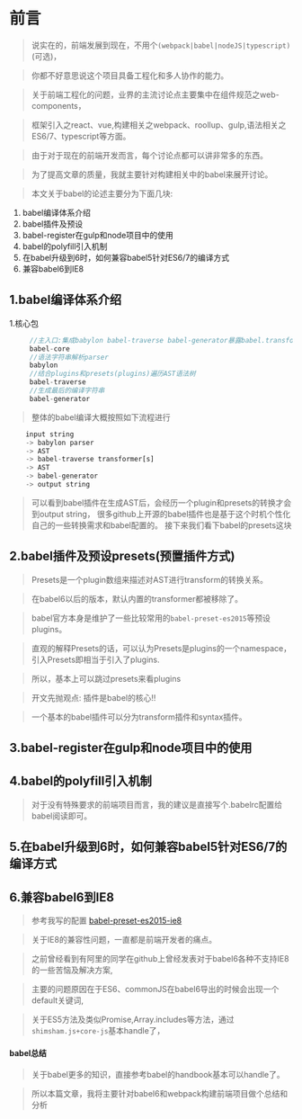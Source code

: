 # 前言

> 说实在的，前端发展到现在，不用个```(webpack|babel|nodeJS|typescript)```(可选)，

> 你都不好意思说这个项目具备工程化和多人协作的能力。

> 关于前端工程化的问题，业界的主流讨论点主要集中在组件规范之web-components，

> 框架引入之react、vue,构建相关之webpack、roollup、gulp,语法相关之ES6/7、typescript等方面。

> 由于对于现在的前端开发而言，每个讨论点都可以讲非常多的东西。

> 为了提高文章的质量，我就主要针对构建相关中的babel来展开讨论。

> 本文关于babel的论述主要分为下面几块:

1. babel编译体系介绍
2. babel插件及预设
3. babel-register在gulp和node项目中的使用
4. babel的polyfill引入机制
5. 在babel升级到6时，如何兼容babel5针对ES6/7的编译方式
6. 兼容babel6到IE8

## 1.babel编译体系介绍 

1.核心包
```js
     //主入口:集成babylon babel-traverse babel-generator暴露babel.transform方法来编译source code
     babel-core
     //语法字符串解析parser
     babylon
     //结合plugins和presets(plugins)遍历AST语法树
     babel-traverse
     //生成最后的编译字符串
     babel-generator
```
> 整体的babel编译大概按照如下流程进行
```js
    input string
    -> babylon parser
    -> AST
    -> babel-traverse transformer[s]
    -> AST
    -> babel-generator
    -> output string
```
> 可以看到babel插件在生成AST后，会经历一个plugin和presets的转换才会到output string，
> 很多github上开源的babel插件也是基于这个时机个性化自己的一些转换需求和babel配置的。
> 接下来我们看下babel的presets这块

## 2.babel插件及预设presets(预置插件方式)

> Presets是一个plugin数组来描述对AST进行transform的转换关系。

> 在babel6以后的版本，默认内置的transformer都被移除了。

> babel官方本身是维护了一些比较常用的```babel-preset-es2015```等预设plugins。

> 直观的解释Presets的话，可以认为Presets是plugins的一个namespace，引入Presets即相当于引入了plugins.

> 所以，基本上可以跳过presets来看plugins

> 开文先抛观点: 插件是babel的核心!!

> 一个基本的babel插件可以分为transform插件和syntax插件。

## 3.babel-register在gulp和node项目中的使用




## 4.babel的polyfill引入机制

> 对于没有特殊要求的前端项目而言，我的建议是直接写个.babelrc配置给babel阅读即可。

## 5.在babel升级到6时，如何兼容babel5针对ES6/7的编译方式


## 6.兼容babel6到IE8

> 参考我写的配置
[babel-preset-es2015-ie8](https://github.com/slashhuang/babel-preset-es2015-ie8/tree/master)

> 关于IE8的兼容性问题，一直都是前端开发者的痛点。

> 之前曾经看到有阿里的同学在github上曾经发表对于babel6各种不支持IE8的一些苦恼及解决方案,

> 主要的问题原因在于ES6、commonJS在babel6导出的时候会出现一个default关键词,

> 关于ES5方法及类似Promise,Array.includes等方法，通过```shimsham.js+core-js```基本handle了，


#### babel总结

> 关于babel更多的知识，直接参考babel的handbook基本可以handle了。



> 所以本篇文章，我将主要针对babel6和webpack构建前端项目做个总结和分析